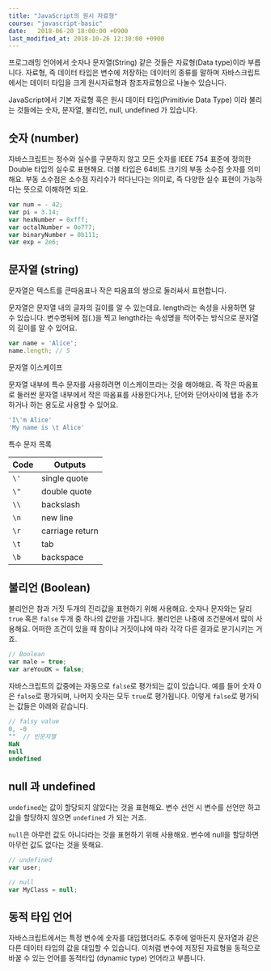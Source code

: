 ```yaml
---
title: "JavaScript의 원시 자료형"
course: "javascript-basic"
date:   2018-06-20 18:00:00 +0900
last_modified_at: 2018-10-26 12:30:00 +0900
---
```




프로그래밍 언어에서 숫자나 문자열(String) 같은 것들은 자료형(Data type)이라 부릅니다. 자료형, 즉 데이터 타입은 변수에 저장하는 데이터의 종류를 말하며 자바스크립트에서는 데이터 타입을 크게 원시자료형과 참조자료형으로 나눌수 있습니다.

JavaScript에서 기본 자료형 혹은 원시 데이터 타입(Primitivie Data Type) 이라 불리는 것들에는 숫자, 문자열, 불리언, null, undefined 가 있습니다.



## 숫자 (number)

자바스크립트는 정수와 실수를 구분하지 않고 모든 숫자를 IEEE 754 표준에 정의한 Double 타입의 실수로 표현해요. 더블 타입은 64비트 크기의 부동 소수점 숫자를 의미해요. 부동 소수점은 소수점 자리수가 떠다닌다는 의미로, 즉 다양한 실수 표현이 가능하다는 뜻으로 이해하면 되요.

```js
var num = - 42;
var pi = 3.14;
var hexNumber = 0xfff;
var octalNumber = 0o777;
var binaryNumber = 0b111;
var exp = 2e6;
```



## 문자열 (string)

문자열은 텍스트를 큰따옴표나 작은 따옴표의 쌍으로 둘러싸서 표현합니다.

문자열은 문자열 내의 글자의 길이를 알 수 있는데요. length라는 속성을 사용하면 알 수 있습니다. 변수명뒤에 점(.)을 찍고 length라는 속성명을 적어주는 방식으로 문자열의 길이를 알 수 있어요.

```js
var name = 'Alice';
name.length; // 5
```



문자열 이스케이프

문자열 내부에 특수 문자를 사용하려면 이스케이프라는 것을 해야해요. 즉 작은 따옴표로 둘러싼 문자열 내부에서 작은 따옴표를 사용한다거나, 단어와 단어사이에 탭을 추가하거나 하는 용도로 사용할 수 있어요.

```js
'I\'m Alice'
'My name is \t Alice'
```

특수 문자 목록

| Code | Outputs         |
| ---- | --------------- |
| `\'` | single quote    |
| `\"` | double quote    |
| `\\` | backslash       |
| `\n` | new line        |
| `\r` | carriage return |
| `\t` | tab             |
| `\b` | backspace       |



## 불리언 (Boolean)

불리언은 참과 거짓 두개의 진리값을 표현하기 위해 사용해요. 숫자나 문자와는 달리 `true` 혹은 `false` 두개 중 하나의 값만을 가집니다. 불리언은 나중에 조건문에서 많이 사용해요. 어떠한 조건이 있을 때 참이냐 거짓이냐에 따라 각각 다른 결과로 분기시키는 거죠.

```js
// Boolean
var male = true;
var areYouOK = false;
```



자바스크립트의 값중에는 자동으로 `false`로 평가되는 값이 있습니다. 예를 들어 숫자 0은 `false`로 평가되며, 나머지 숫자는 모두 `true`로 평가됩니다. 이렇게 `false`로 평가되는 값들은 아래와 같습니다.

```js
// falsy value
0, -0
""  // 빈문자열
NaN
null
undefined
```





## null 과 undefined

`undefined`는 값이 할당되지 않았다는 것을 표현해요. 변수 선언 시 변수를 선언만 하고 값을 할당하지 않으면 `undefined` 가 되는 거죠.

`null`은 아무런 값도 아니다라는 것을 표현하기 위해 사용해요. 변수에 null을 할당하면 아무런 값도 없다는 것을 뜻해요.

```javascript
// undefined
var user;

// null
var MyClass = null;
```



## 동적 타입 언어

자바스크립트에서는 특정 변수에 숫자를 대입했더라도 추후에 얼마든지 문자열과 같은 다른 데이터 타입의 값을 대입할 수 있습니다. 이처럼 변수에 저장된 자료형을 동적으로 바꿀 수 있는 언어를 동적타입 (dynamic type) 언어라고 부릅니다.

